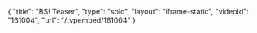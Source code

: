 {
    "title": "BS! Teaser",
    "type": "solo",
    "layout": "iframe-static",
    "videoId": "161004",
    "url": "\/tvpembed\/161004"
}
